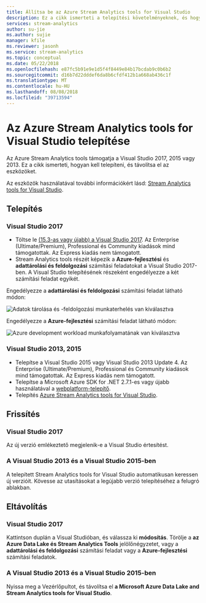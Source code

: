 ```yaml
---
title: Állítsa be az Azure Stream Analytics tools for Visual Studio
description: Ez a cikk ismerteti a telepítési követelményeknek, és hogyan állíthatja be az Azure Stream Analytics tools for Visual Studio.
services: stream-analytics
author: su-jie
ms.author: sujie
manager: kfile
ms.reviewer: jasonh
ms.service: stream-analytics
ms.topic: conceptual
ms.date: 05/22/2018
ms.openlocfilehash: e87fc5b91e9e1d5f4f8449e84b17bcdab9c0b6b2
ms.sourcegitcommit: d16b7d22dddef6da8b6cfdf412b1a668ab436c1f
ms.translationtype: MT
ms.contentlocale: hu-HU
ms.lasthandoff: 08/08/2018
ms.locfileid: "39713594"
---
```

# <a name="install-azure-stream-analytics-tools-for-visual-studio"></a>Az Azure Stream Analytics tools for Visual Studio telepítése
Az Azure Stream Analytics tools támogatja a Visual Studio 2017, 2015 vagy 2013. Ez a cikk ismerteti, hogyan kell telepíteni, és távolítsa el az eszközöket.

Az eszközök használatával további információkért lásd: [Stream Analytics tools for Visual Studio](stream-analytics-quick-create-vs.md).

## <a name="install"></a>Telepítés
### <a name="visual-studio-2017"></a>Visual Studio 2017
* Töltse le [(15.3-as vagy újabb) a Visual Studio 2017](https://www.visualstudio.com/). Az Enterprise (Ultimate/Premium), Professional és Community kiadások mind támogatottak. Az Express kiadás nem támogatott. 
* Stream Analytics tools részét képezik a **Azure-fejlesztési** és **adattárolási és feldolgozási** számítási feladatokat a Visual Studio 2017-ben. A Visual Studio telepítésének részeként engedélyezze a két számítási feladat egyikét.

Engedélyezze a **adattárolási és feldolgozási** számítási feladat látható módon:

![Adatok tárolása és -feldolgozási munkaterhelés van kiválasztva](./media/stream-analytics-tools-for-visual-studio-install/stream-analytics-tools-for-vs-2017-install-01.png)

Engedélyezze a **Azure-fejlesztési** számítási feladat látható módon:

![Azure development workload munkafolyamatának van kiválasztva](./media/stream-analytics-tools-for-visual-studio-install/stream-analytics-tools-for-vs-2017-install-02.png)


### <a name="visual-studio-2013-2015"></a>Visual Studio 2013, 2015
* Telepítse a Visual Studio 2015 vagy Visual Studio 2013 Update 4. Az Enterprise (Ultimate/Premium), Professional és Community kiadások mind támogatottak. Az Express kiadás nem támogatott. 
* Telepítse a Microsoft Azure SDK for .NET 2.7.1-es vagy újabb használatával a [webplatform-telepítő](http://www.microsoft.com/web/downloads/platform.aspx).
* Telepítés [Azure Stream Analytics tools for Visual Studio](http://aka.ms/asatoolsvs).

## <a name="update"></a>Frissítés

### <a name="visual-studio-2017"></a>Visual Studio 2017
Az új verzió emlékeztető megjelenik-e a Visual Studio értesítést. 

### <a name="visual-studio-2013-and-visual-studio-2015"></a>A Visual Studio 2013 és a Visual Studio 2015-ben
A telepített Stream Analytics tools for Visual Studio automatikusan keressen új verzióit. Kövesse az utasításokat a legújabb verzió telepítéséhez a felugró ablakban. 


## <a name="uninstall"></a>Eltávolítás

### <a name="visual-studio-2017"></a>Visual Studio 2017
Kattintson duplán a Visual Studióban, és válassza ki **módosítás**. Törölje a **az Azure Data Lake és Stream Analytics Tools** jelölőnégyzetet, vagy a **adattárolási és feldolgozási** számítási feladat vagy a **Azure-fejlesztési** számítási feladatok.

### <a name="visual-studio-2013-and-visual-studio-2015"></a>A Visual Studio 2013 és a Visual Studio 2015-ben
Nyissa meg a Vezérlőpultot, és távolítsa el **a Microsoft Azure Data Lake and Stream Analytics tools for Visual Studio**.






